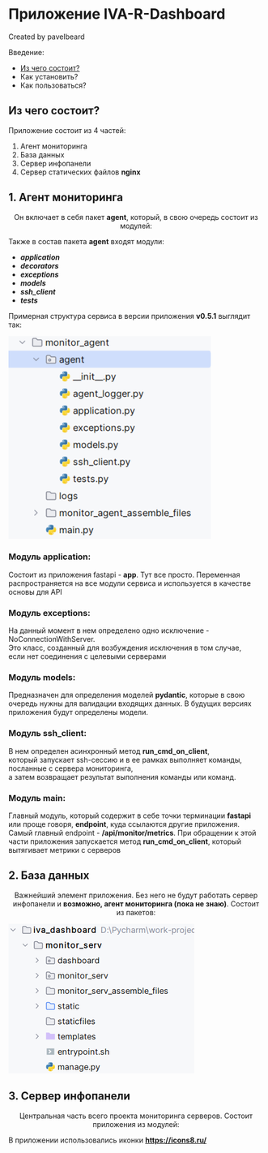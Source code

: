 <h1>Приложение IVA-R-Dashboard</h1>

Created by pavelbeard

Введение:
  <ul>
    <li><a href="#from-which-includes">Из чего состоит?</a></li>
    <li>Как установить?</li>
    <li>Как пользоваться?</li>
  </ul>

<div id="from-which-includes">
    <h2>Из чего состоит?</h2>
    <p>Приложение состоит из 4 частей:</p>
    <ol>
        <li>Агент мониторинга</li>
        <li>База данных</li>
        <li>Сервер инфопанели</li>
        <li>Сервер статических файлов <b>nginx</b></li>
    </ol>
    <h2>1. Агент мониторинга</h2>
    <p style="text-align: center">Он включает в себя пакет <b>agent</b>, который, в свою очередь состоит
    из модулей:</p>
    <p>Также в состав пакета <b>agent</b> входят модули:</p>
    <ul>
        <li><b><i>application</i></b></li>
        <li><b><i>decorators</i></b></li>
        <li><b><i>exceptions</i></b></li>
        <li><b><i>models</i></b></li>
        <li><b><i>ssh_client</i></b></li>
        <li><b><i>tests</i></b></li>
    </ul>
    <p>Примерная структура сервиса в версии приложения <b>v0.5.1</b> выглядит так:</p>
    <img src="doc_pics/monitor_agent_structure.png" 
        alt="monitor_agent_structure.png" width="400" height="400"/>
    <br>
    <h3>Модуль application:</h3>
    <p>Состоит из приложения fastapi - <b>app</b>. Тут все просто. 
    Переменная распространяется на все модули сервиса и используется в качестве основы для API</p>
    <h3>Модуль exceptions:</h3>
    <p>На данный момент в нем определено 
    одно исключение - NoConnectionWithServer.<br>
    Это класс, созданный для возбуждения исключения в том случае,<br>
    если нет соединения с целевыми серверами</p>
    <h3>Модуль models:</h3>
    <p>Предназначен для определения моделей <b>pydantic</b>, 
    которые в свою очередь нужны для валидации входящих данных.
    В будущих версиях приложения будут определены модели.</p>
    <h3>Модуль ssh_client:</h3>
    <p>В нем определен асинхронный метод <b>run_cmd_on_client</b>, <br>
    который запускает ssh-сессию и в ее рамках выполняет команды, посланные с сервера мониторинга,<br>
    а затем возвращает результат выполнения команды или команд.
    </p>
    <h3>Модуль main:</h3>
    <p>Главный модуль, который содержит в себе точки терминации <b>fastapi</b>
    или проще говоря, <b>endpoint</b>, куда ссылаются другие приложения.
    Самый главный endpoint - <b>/api/monitor/metrics</b>. При обращении к этой части
    приложения запускается метод <b>run_cmd_on_client</b>, 
    который вытягивает метрики с серверов
    </p>
    <h2>2. База данных</h2>
    <p style="text-align: center">Важнейший элемент приложения. Без него не будут работать
    сервер инфопанели и <b>возможно, агент мониторинга (пока не знаю)</b>. Состоит
    из пакетов:</p><img src="doc_pics/monitor_server_structure.png" alt="monitor_server_structure">
    <h2>3. Сервер инфопанели</h2>
    <p style="text-align: center">Центральная часть всего проекта мониторинга серверов.
    Состоит приложения 
    из модулей:</p>
</div>
<footer>
    <p>В приложении использовались иконки <b><a href="https://icons8.ru/">https://icons8.ru/</a></b></p>
</footer>